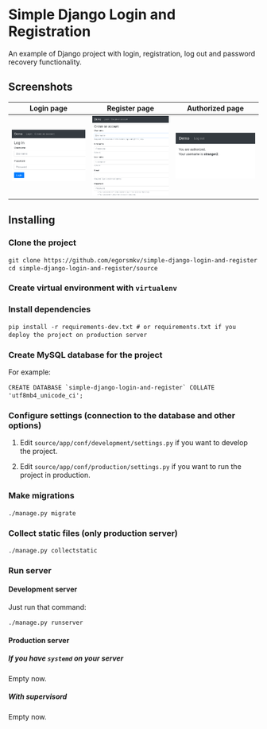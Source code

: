 # Simple Django Login and Registration

An example of Django project with login, registration, log out and password recovery functionality.

## Screenshots

| Login page | Register page | Authorized page |
| -----------|---------------|-----------------|
| <img src="./screenshots/login.png" width="200"> | <img src="./screenshots/register.png" width="200"> | <img src="./screenshots/authorized_page.png" width="200"> |

## Installing

### Clone the project

```
git clone https://github.com/egorsmkv/simple-django-login-and-register
cd simple-django-login-and-register/source
```

### Create virtual environment with `virtualenv`

### Install dependencies

```
pip install -r requirements-dev.txt # or requirements.txt if you deploy the project on production server
```

### Create MySQL database for the project

For example:

```
CREATE DATABASE `simple-django-login-and-register` COLLATE 'utf8mb4_unicode_ci';
```

### Configure settings (connection to the database and other options)

1. Edit `source/app/conf/development/settings.py` if you want to develop the project.

2. Edit `source/app/conf/production/settings.py` if you want to run the project in production.

### Make migrations

```
./manage.py migrate
```

### Collect static files (only production server)

```
./manage.py collectstatic
```

### Run server

#### Development server

Just run that command:

```
./manage.py runserver
```

#### Production server

##### If you have `systemd` on your server

Empty now.

##### With supervisord

Empty now.

